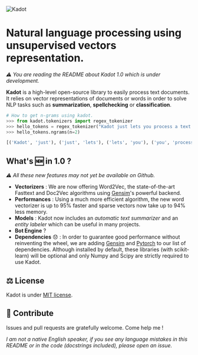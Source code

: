 ![Kadot](https://github.com/the-new-sky/Kadot/raw/1.0dev/logo.png)
# Natural language processing using unsupervised vectors representation.
*⚠️ You are reading the README about Kadot 1.0 which is under development.*

**Kadot** is a high-level open-source library to easily process text documents. It relies on vector representations of documents or words in order to solve NLP tasks such as **summarization**, **spellchecking** or **classification**.

```python
# How to get n-grams using kadot.
>>> from kadot.tokenizers import regex_tokenizer
>>> hello_tokens = regex_tokenizer("Kadot just lets you process a text easily.")
>>> hello_tokens.ngrams(n=2)

[('Kadot', 'just'), ('just', 'lets'), ('lets', 'you'), ('you', 'process'), ('process', 'a'), ('a', 'text'), ('text', 'easily')]
```
## What's 🆕 in 1.0 ?
*⚠️ All these new features may not yet be available on Github.*

- **Vectorizers** : We are now offering Word2Vec, the state-of-the-art Fasttext and Doc2Vec algorithms using [Gensim](https://radimrehurek.com/gensim/)'s powerful backend.
- **Performances** : Using a much more efficient algorithm, the new word vectorizer is up to 95% faster and sparse vectors now take up to 94% less memory.
- **Models** : Kadot now includes an *automatic text summarizer* and an *entity labeler* which can be useful in many projects.
- **Bot Engine** ?
- **Dependencies** 😞 : In order to guarantee good performance without reinventing the wheel, we are adding [Gensim](https://radimrehurek.com/gensim/) and [Pytorch](http://pytorch.org/) to our list of dependencies. Although installed by default, these libraries (with scikit-learn) will be optional and only Numpy and Scipy are strictly required to use Kadot.

## ⚖️ License
Kadot is under [MIT license](https://github.com/the-new-sky/Kadot/blob/master/LICENSE.md).

## 🚀 Contribute
Issues and pull requests are gratefully welcome. Come help me !

*I am not a native English speaker, if you see any language mistakes in this README or in the code (docstrings included), please open an issue.*
